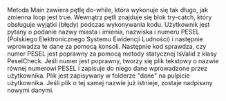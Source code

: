 Metoda Main zawiera pętlę do-while, która wykonuje się tak długo, jak zmienna loop jest true. Wewnątrz pętli znajduje się blok try-catch, który obsługuje wyjątki (błędy) podczas wykonywania kodu.
Użytkownik jest pytany o podanie nazwy miasta i imienia, nazwiska i numeru PESEL (Polskiego Elektronicznego Systemu Ewidencji Ludności) i następnie wprowadza te dane za pomocą konsoli.
Następnie kod sprawdza, czy numer PESEL jest poprawny za pomocą metody statycznej IsValid z klasy PeselCheck. Jeśli numer jest poprawny, tworzy się plik tekstowy o nazwie równej numerowi PESEL i zapisuje do niego dane wprowadzone przez użytkownika. Plik jest zapisywany w folderze "dane" na pulpicie użytkownika. Jeśli plik o tej samej nazwie już istnieje, zostaje nadpisany nowymi danymi.

